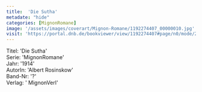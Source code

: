 ```yaml
---
title:  'Die Sutha'
metadate: "hide"
categories: [MignonRomane]
image: '/assets/images/coverart/Mignon-Romane/1192274407_00000010.jpg'
visit: 'https://portal.dnb.de/bookviewer/view/1192274407#page/n0/mode/2up'
---
```

Titel: 'Die Sutha' <br>
Serie: 'MignonRomane' <br>
Jahr: '1914' <br>
AutorIn: 'Albert Rosinskow' <br>
Band-Nr: '?' <br>
Verlag: ' MignonVerl'